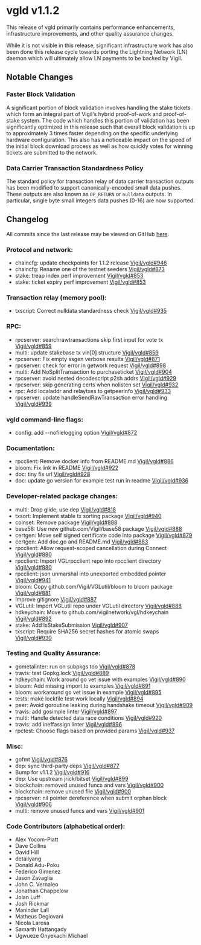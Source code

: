 # vgld v1.1.2

This release of vgld primarily contains performance enhancements, infrastructure
improvements, and other quality assurance changes.

While it is not visible in this release, significant infrastructure work has
also been done this release cycle towards porting the Lightning Network (LN)
daemon which will ultimately allow LN payments to be backed by Vigil.

## Notable Changes

### Faster Block Validation

A significant portion of block validation involves handling the stake tickets
which form an integral part of Vigil's hybrid proof-of-work and proof-of-stake
system.  The code which handles this portion of validation has been
significantly optimized in this release such that overall block validation is
up to approximately 3 times faster depending on the specific underlying hardware
configuration.  This also has a noticeable impact on the speed of the initial
block download process as well as how quickly votes for winning tickets are
submitted to the network.

### Data Carrier Transaction Standardness Policy

The standard policy for transaction relay of data carrier transaction outputs
has been modified to support canonically-encoded small data pushes.  These
outputs are also known as `OP_RETURN` or `nulldata` outputs.  In particular,
single byte small integers data pushes (0-16) are now supported.

## Changelog

All commits since the last release may be viewed on GitHub [here](https://github.com/vigilnetwork/vgl/compare/v1.1.0...v1.1.2).

### Protocol and network:
- chaincfg: update checkpoints for 1.1.2 release [Vigil/vgld#946](https://github.com/vigilnetwork/vgl/pull/946)
- chaincfg: Rename one of the testnet seeders [Vigil/vgld#873](https://github.com/vigilnetwork/vgl/pull/873)
- stake: treap index perf improvement [Vigil/vgld#853](https://github.com/vigilnetwork/vgl/pull/853)
- stake: ticket expiry perf improvement [Vigil/vgld#853](https://github.com/vigilnetwork/vgl/pull/853)

### Transaction relay (memory pool):

- txscript: Correct nulldata standardness check [Vigil/vgld#935](https://github.com/vigilnetwork/vgl/pull/935)

### RPC:

- rpcserver: searchrawtransactions skip first input for vote tx [Vigil/vgld#859](https://github.com/vigilnetwork/vgl/pull/859)
- multi: update stakebase tx vin[0] structure [Vigil/vgld#859](https://github.com/vigilnetwork/vgl/pull/859)
- rpcserver: Fix empty ssgen verbose results [Vigil/vgld#871](https://github.com/vigilnetwork/vgl/pull/871)
- rpcserver: check for error in getwork request [Vigil/vgld#898](https://github.com/vigilnetwork/vgl/pull/898)
- multi: Add NoSplitTransaction to purchaseticket [Vigil/vgld#904](https://github.com/vigilnetwork/vgl/pull/904)
- rpcserver: avoid nested decodescript p2sh addrs [Vigil/vgld#929](https://github.com/vigilnetwork/vgl/pull/929)
- rpcserver: skip generating certs when nolisten set [Vigil/vgld#932](https://github.com/vigilnetwork/vgl/pull/932)
- rpc: Add localaddr and relaytxes to getpeerinfo [Vigil/vgld#933](https://github.com/vigilnetwork/vgl/pull/933)
- rpcserver: update handleSendRawTransaction error handling [Vigil/vgld#939](https://github.com/vigilnetwork/vgl/pull/939)

### vgld command-line flags:

- config: add --nofilelogging option [Vigil/vgld#872](https://github.com/vigilnetwork/vgl/pull/872)

### Documentation:

- rpcclient: Remove docker info from README.md [Vigil/vgld#886](https://github.com/vigilnetwork/vgl/pull/886)
- bloom: Fix link in README [Vigil/vgld#922](https://github.com/vigilnetwork/vgl/pull/922)
- doc: tiny fix url [Vigil/vgld#928](https://github.com/vigilnetwork/vgl/pull/928)
- doc: update go version for example test run in readme [Vigil/vgld#936](https://github.com/vigilnetwork/vgl/pull/936)

### Developer-related package changes:

- multi: Drop glide, use dep [Vigil/vgld#818](https://github.com/vigilnetwork/vgl/pull/818)
- txsort: Implement stable tx sorting package  [Vigil/vgld#940](https://github.com/vigilnetwork/vgl/pull/940)
- coinset: Remove package [Vigil/vgld#888](https://github.com/vigilnetwork/vgl/pull/888)
- base58: Use new github.com/Vigil/base58 package [Vigil/vgld#888](https://github.com/vigilnetwork/vgl/pull/888)
- certgen: Move self signed certificate code into package [Vigil/vgld#879](https://github.com/vigilnetwork/vgl/pull/879)
- certgen: Add doc.go and README.md [Vigil/vgld#883](https://github.com/vigilnetwork/vgl/pull/883)
- rpcclient: Allow request-scoped cancellation during Connect [Vigil/vgld#880](https://github.com/vigilnetwork/vgl/pull/880)
- rpcclient: Import VGLrpcclient repo into rpcclient directory [Vigil/vgld#880](https://github.com/vigilnetwork/vgl/pull/880)
- rpcclient: json unmarshal into unexported embedded pointer  [Vigil/vgld#941](https://github.com/vigilnetwork/vgl/pull/941)
- bloom: Copy github.com/Vigil/VGLutil/bloom to bloom package [Vigil/vgld#881](https://github.com/vigilnetwork/vgl/pull/881)
- Improve gitignore [Vigil/vgld#887](https://github.com/vigilnetwork/vgl/pull/887)
- VGLutil: Import VGLutil repo under VGLutil directory [Vigil/vgld#888](https://github.com/vigilnetwork/vgl/pull/888)
- hdkeychain: Move to github.com/vigilnetwork/vgl/hdkeychain [Vigil/vgld#892](https://github.com/vigilnetwork/vgl/pull/892)
- stake: Add IsStakeSubmission [Vigil/vgld#907](https://github.com/vigilnetwork/vgl/pull/907)
- txscript: Require SHA256 secret hashes for atomic swaps [Vigil/vgld#930](https://github.com/vigilnetwork/vgl/pull/930)

### Testing and Quality Assurance:

- gometalinter: run on subpkgs too [Vigil/vgld#878](https://github.com/vigilnetwork/vgl/pull/878)
- travis: test Gopkg.lock [Vigil/vgld#889](https://github.com/vigilnetwork/vgl/pull/889)
- hdkeychain: Work around go vet issue with examples [Vigil/vgld#890](https://github.com/vigilnetwork/vgl/pull/890)
- bloom: Add missing import to examples [Vigil/vgld#891](https://github.com/vigilnetwork/vgl/pull/891)
- bloom: workaround go vet issue in example [Vigil/vgld#895](https://github.com/vigilnetwork/vgl/pull/895)
- tests: make lockfile test work locally [Vigil/vgld#894](https://github.com/vigilnetwork/vgl/pull/894)
- peer: Avoid goroutine leaking during handshake timeout [Vigil/vgld#909](https://github.com/vigilnetwork/vgl/pull/909)
- travis: add gosimple linter [Vigil/vgld#897](https://github.com/vigilnetwork/vgl/pull/897)
- multi: Handle detected data race conditions [Vigil/vgld#920](https://github.com/vigilnetwork/vgl/pull/920)
- travis: add ineffassign linter [Vigil/vgld#896](https://github.com/vigilnetwork/vgl/pull/896)
- rpctest: Choose flags based on provided params [Vigil/vgld#937](https://github.com/vigilnetwork/vgl/pull/937)

### Misc:

- gofmt [Vigil/vgld#876](https://github.com/vigilnetwork/vgl/pull/876)
- dep: sync third-party deps [Vigil/vgld#877](https://github.com/vigilnetwork/vgl/pull/877)
- Bump for v1.1.2 [Vigil/vgld#916](https://github.com/vigilnetwork/vgl/pull/916)
- dep: Use upstream jrick/bitset [Vigil/vgld#899](https://github.com/vigilnetwork/vgl/pull/899)
- blockchain: removed unused funcs and vars [Vigil/vgld#900](https://github.com/vigilnetwork/vgl/pull/900)
- blockchain: remove unused file [Vigil/vgld#900](https://github.com/vigilnetwork/vgl/pull/900)
- rpcserver: nil pointer dereference when submit orphan block [Vigil/vgld#906](https://github.com/vigilnetwork/vgl/pull/906)
- multi: remove unused funcs and vars [Vigil/vgld#901](https://github.com/vigilnetwork/vgl/pull/901)

### Code Contributors (alphabetical order):

- Alex Yocom-Piatt
- Dave Collins
- David Hill
- detailyang
- Donald Adu-Poku
- Federico Gimenez
- Jason Zavaglia
- John C. Vernaleo
- Jonathan Chappelow
- Jolan Luff
- Josh Rickmar
- Maninder Lall
- Matheus Degiovani
- Nicola Larosa
- Samarth Hattangady
- Ugwueze Onyekachi Michael




